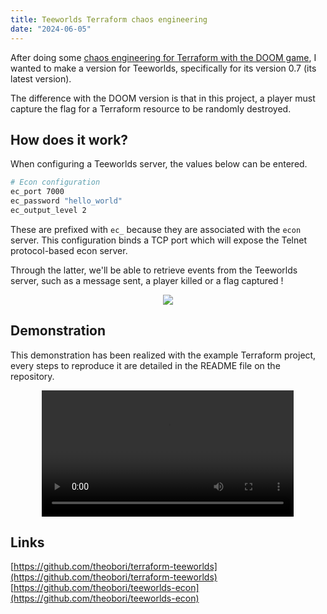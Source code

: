 ```yaml
---
title: Teeworlds Terraform chaos engineering
date: "2024-06-05"
---
```


After doing some [chaos engineering for Terraform with the DOOM game](/posts/terraform_chaos_doom/), I wanted to make a version for Teeworlds, specifically for its version 0.7 (its latest version).

The difference with the DOOM version is that in this project, a player must capture the flag for a Terraform resource to be randomly destroyed.


## How does it work?

When configuring a Teeworlds server, the values below can be entered.

```bash
# Econ configuration
ec_port 7000
ec_password "hello_world"
ec_output_level 2
```


These are prefixed with `ec_` because they are associated with the `econ` server. This configuration binds a TCP port which will expose the Telnet protocol-based econ server.

Through the latter, we'll be able to retrieve events from the Teeworlds server, such as a message sent, a player killed or a flag captured !



<p align="center">
  <img src="/terraform_teeworlds_graph.png" class="img-center">
</p>



## Demonstration

This demonstration has been realized with the example Terraform project, every steps to reproduce it are detailed in the README file on the repository.

<p align="center" width="100%">
    <video controls width="80%">
        <source src="/teeworlds_terraform_demo.mp4" type="video/mp4">
        <a href="/teeworlds_terraform_demo.mp4">MP4</a>
    </video>
</p>



## Links

[https://github.com/theobori/terraform-teeworlds](https://github.com/theobori/terraform-teeworlds)
[https://github.com/theobori/teeworlds-econ](https://github.com/theobori/teeworlds-econ)


